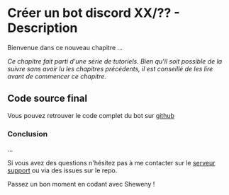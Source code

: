 # Créer un bot discord XX/?? - Description

Bienvenue dans ce nouveau chapitre ...

_Ce chapitre fait parti d'une série de tutoriels. Bien qu'il soit possible de la suivre sans avoir lu les chapitres précédents, il est conseillé de les lire avant de commencer ce chapitre._

## Code source final

Vous pouvez retrouver le code complet du bot sur [github](https://github.com/Sheweny/Tutorial)

### Conclusion

...

Si vous avez des questions n'hésitez pas à me contacter sur le [serveur support](https://discord.gg/euCF8bp4cN) ou via des issues sur le repo.

Passez un bon moment en codant avec Sheweny !
